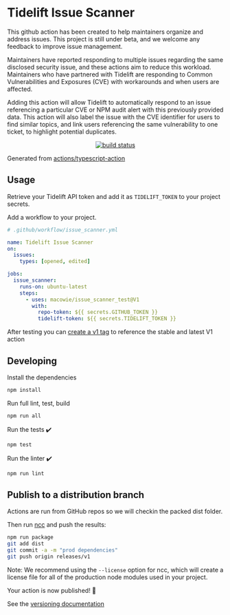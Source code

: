 # Tidelift Issue Scanner

This github action has been created to help maintainers organize and address issues. This project is still under beta, and we welcome any feedback to improve issue management.

Maintainers have reported responding to multiple issues regarding the same disclosed security issue, and these actions aim to reduce this workload. Maintainers who have partnered with Tidelift are responding to Common Vulnerabilities and Exposures (CVE) with workarounds and when users are affected.

Adding this action will allow Tidelift to automatically respond to an issue referencing a particular CVE or NPM audit alert with this previously provided data. This action will also label the issue with the CVE identifier for users to find similar topics, and link users referencing the same vulnerability to one ticket, to highlight potential duplicates.

<p align="center">
  <a href="https://github.com/macowie/issue_scanner_test/actions"><img alt="build status" src="https://github.com/macowie/issue_scanner_test/workflows/build-test/badge.svg"></a>
</p>

Generated from [actions/typescript-action](https://github.com/actions/typescript-action)

## Usage

Retrieve your Tidelift API token and add it as `TIDELIFT_TOKEN` to your project secrets.

Add a workflow to your project.

```yaml
# .github/workflow/issue_scanner.yml

name: Tidelift Issue Scanner
on:
  issues:
    types: [opened, edited]

jobs:
  issue_scanner:
    runs-on: ubuntu-latest
    steps:
      - uses: macowie/issue_scanner_test@V1
        with:
          repo-token: ${{ secrets.GITHUB_TOKEN }}
          tidelift-token: ${{ secrets.TIDELIFT_TOKEN }}
```

After testing you can [create a v1 tag](https://github.com/actions/toolkit/blob/master/docs/action-versioning.md) to reference the stable and latest V1 action

## Developing

Install the dependencies  

```bash
npm install
```

Run full lint, test, build

```bash
npm run all
```

Run the tests :heavy_check_mark:  

```bash
npm test
```

Run the linter :heavy_check_mark:  

```bash
npm run lint
```

## Publish to a distribution branch

Actions are run from GitHub repos so we will checkin the packed dist folder.

Then run [ncc](https://github.com/zeit/ncc) and push the results:

```bash
npm run package
git add dist
git commit -a -m "prod dependencies"
git push origin releases/v1
```

Note: We recommend using the `--license` option for ncc, which will create a license file for all of the production node modules used in your project.

Your action is now published! :rocket:

See the [versioning documentation](https://github.com/actions/toolkit/blob/master/docs/action-versioning.md)
